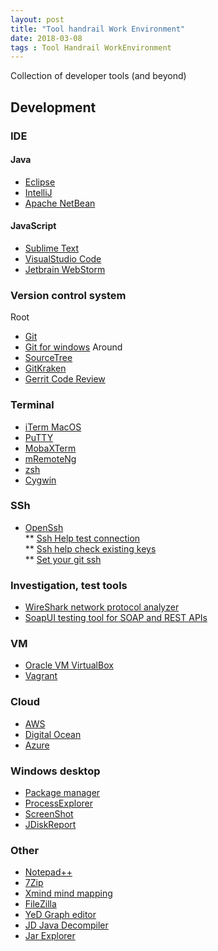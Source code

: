 ```yaml
---
layout: post
title: "Tool handrail Work Environment"
date: 2018-03-08
tags : Tool Handrail WorkEnvironment
---
```


Collection of developer tools (and beyond)

## Development

### IDE

#### Java
* [Eclipse](https://www.eclipse.org/)
* [IntelliJ](https://www.jetbrains.com/idea/)
* [Apache NetBean](https://netbeans.apache.org/)

#### JavaScript
* [Sublime Text](https://www.sublimetext.com/)
* [VisualStudio Code](https://code.visualstudio.com/)
* [Jetbrain WebStorm](https://www.jetbrains.com/webstorm/)

### Version control system
Root  
* [Git](https://git-scm.com/)
* [Git for windows](https://git-scm.com/download/win)
Around  
* [SourceTree](https://www.sourcetreeapp.com/)
* [GitKraken](https://www.gitkraken.com/)
* [Gerrit Code Review](https://www.gerritcodereview.com/)

### Terminal
* [iTerm MacOS](https://www.iterm2.com/)
* [PuTTY](https://www.putty.org/)
* [MobaXTerm](https://mobaxterm.mobatek.net/)
* [mRemoteNg](https://mremoteng.org/)
* [zsh](https://github.com/robbyrussell/oh-my-zsh)
* [Cygwin](https://www.cygwin.com/)

### SSh
* [OpenSsh](https://www.openssh.com/)   
 ** [Ssh Help test connection](https://help.github.com/articles/testing-your-ssh-connection/)   
 ** [Ssh help check existing keys](https://help.github.com/articles/checking-for-existing-ssh-keys/)   
 ** [Set your git ssh](http://guides.beanstalkapp.com/version-control/git-on-windows.html)   

### Investigation, test tools
* [WireShark network protocol analyzer](https://www.wireshark.org/)
* [SoapUI testing tool for SOAP and REST APIs](https://www.soapui.org/)

### VM
* [Oracle VM VirtualBox](https://www.virtualbox.org/)
* [Vagrant](https://www.vagrantup.com/)

### Cloud
* [AWS](https://aws.amazon.com/fr/)
* [Digital Ocean](https://www.digitalocean.com/)
* [Azure](https://azure.microsoft.com/fr-fr/)

### Windows desktop
* [Package manager](https://chocolatey.org/)
* [ProcessExplorer](https://docs.microsoft.com/en-us/sysinternals/downloads/process-explorer)
* [ScreenShot](http://getgreenshot.org/)
* [JDiskReport](http://www.jgoodies.com/freeware/jdiskreport/)


### Other
* [Notepad++](https://notepad-plus-plus.org/fr/)
* [7Zip](http://www.7-zip.org/)
* [Xmind mind mapping](http://www.xmind.net/fr/)
* [FileZilla](https://filezilla-project.org/)
* [YeD Graph editor](https://www.yworks.com/products/yed)
* [JD Java Decompiler](http://jd.benow.ca/)
* [Jar Explorer](https://github.com/javalite/jar-explorer)
